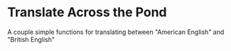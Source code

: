 # Translate Across the Pond
A couple simple functions for translating between "American English" and "British English"
